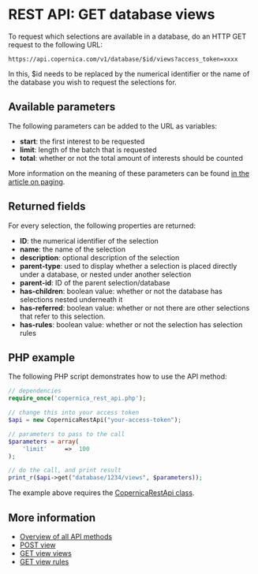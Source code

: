 # REST API: GET database views

To request which selections are available in a database, do an HTTP GET 
request to the following URL:

`https://api.copernica.com/v1/database/$id/views?access_token=xxxx`

In this, $id needs to be replaced by the numerical identifier or the 
name of the database you wish to request the selections for.

## Available parameters

The following parameters can be added to the URL as variables:
- **start**: the first interest to be requested
- **limit**: length of the batch that is requested
- **total**: whether or not the total amount of interests should be counted

More information on the meaning of these parameters can be found [in the article on paging](./rest-paging.md).

## Returned fields
For every selection, the following properties are returned:

- **ID**: the numerical identifier of the selection
- **name**: the name of the selection
- **description**: optional description of the selection
- **parent-type**: used to display whether a selection is placed 
directly under a database, or nested under another selection
- **parent-id**: ID of the parent selection/database
- **has-children**: boolean value: whether or not the database has 
selections nested underneath it
- **has-referred**: boolean value: whether or not there are other 
selections that refer to this selection.
- **has-rules**: boolean value: whether or not the selection has 
selection rules

## PHP example

The following PHP script demonstrates how to use the API method:

```php
// dependencies
require_once('copernica_rest_api.php');

// change this into your access token
$api = new CopernicaRestApi("your-access-token");

// parameters to pass to the call
$parameters = array(
    'limit'     =>  100
);

// do the call, and print result
print_r($api->get("database/1234/views", $parameters));
```

The example above requires the [CopernicaRestApi class](rest-php).

## More information

- [Overview of all API methods](rest-api)
- [POST view](rest-put-view)
- [GET view views](rest-get-view-views)
- [GET view rules](rest-get-view-rules)
